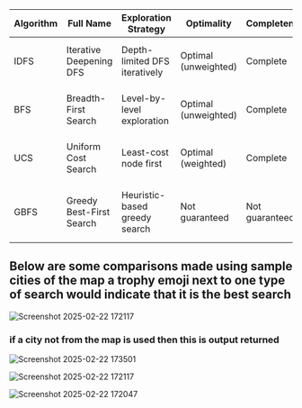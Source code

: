 | Algorithm | Full Name                        | Exploration Strategy           | Optimality           | Completeness         | Memory Efficiency   | Use Case                                  |
|-----------|----------------------------------|--------------------------------|----------------------|----------------------|---------------------|-------------------------------------------|
| IDFS      | Iterative Deepening DFS          | Depth-limited DFS iteratively   | Optimal (unweighted)| Complete             | High                | Memory-constrained, unweighted graphs     |
| BFS       | Breadth-First Search             | Level-by-level exploration      | Optimal (unweighted)| Complete             | Low                 | Shortest path in unweighted graphs        |
| UCS       | Uniform Cost Search              | Least-cost node first           | Optimal (weighted)  | Complete             | Low                 | Shortest path in weighted graphs          |
| GBFS      | Greedy Best-First Search         | Heuristic-based greedy search   | Not guaranteed      | Not guaranteed       | High                | Heuristic-driven, non-optimal solutions   |


## Below are some comparisons made using sample cities of the map a trophy emoji next to one type of search would indicate that it is the best search

![Screenshot 2025-02-22 172117](https://github.com/user-attachments/assets/6b88e79e-9c36-40f0-b0a7-ca62a83c5be1)

### if a city not from the map is used then this is output returned

![Screenshot 2025-02-22 173501](https://github.com/user-attachments/assets/3ac8db00-7b70-4efc-9d8e-fe0b27be8489)


![Screenshot 2025-02-22 172117](https://github.com/user-attachments/assets/8ed6ecb9-de2f-429a-b58d-319997203bd2)


![Screenshot 2025-02-22 172047](https://github.com/user-attachments/assets/bcc897bc-6773-4264-acbb-339ebee57248)
